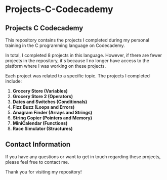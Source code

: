 # Projects-C-Codecademy

## Projects C Codecademy

This repository contains the projects I completed during my personal training in the C programming language on Codecademy.

In total, I completed 8 projects in this language. However, if there are fewer projects in the repository, it's because I no longer have access to the platform where I was working on these projects.

Each project was related to a specific topic. The projects I completed include:

1. **Grocery Store (Variables)**
2. **Grocery Store 2 (Operators)**
3. **Dates and Switches (Conditionals)**
4. **Fizz Buzz (Loops and Errors)**
5. **Anagram Finder (Arrays and Strings)**
6. **String Copier (Pointers and Memory)**
7. **MiniCalendar (Functions)**
8. **Race Simulator (Structures)**

## Contact Information

If you have any questions or want to get in touch regarding these projects, please feel free to contact me.

Thank you for visiting my repository!
